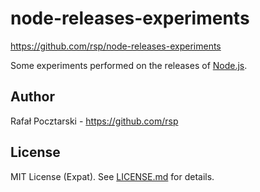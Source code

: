 node-releases-experiments
=========================

https://github.com/rsp/node-releases-experiments

Some experiments performed on the releases of [Node.js](https://nodejs.org/).

Author
------
Rafał Pocztarski - https://github.com/rsp

License
-------
MIT License (Expat). See [LICENSE.md](LICENSE.md) for details.
